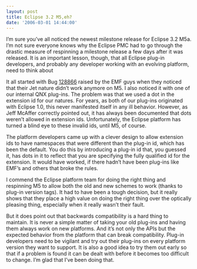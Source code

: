 ```yaml
---
layout: post
title: Eclipse 3.2 M5,eh?
date: '2006-03-01 14:44:00'
---
```



I’m sure you’ve all noticed the newest milestone release for Eclipse 3.2 M5a. I’m not sure everyone knows why the Eclipse PMC had to go through the drastic measure of respinning a milestone release a few days after it was released. It is an important lesson, though, that all Eclipse plug-in developers, and probably any developer working with an evolving platform, need to think about

It all started with Bug [128866](https://bugs.eclipse.org/bugs/show_bug.cgi?id=128866) raised by the EMF guys when they noticed that their Jet nature didn’t work anymore on M5. I also noticed it with one of our internal QNX plug-ins. The problem was that we used a dot in the extension id for our natures. For years, as both of our plug-ins originated with Eclipse 1.0, this never manifested itself in any ill behavior. However, as Jeff McAffer correctly pointed out, it has always been documented that dots weren’t allowed in extension ids. Unfortunately, the Eclipse platform has turned a blind eye to these invalid ids, until M5, of course.

The platform developers came up with a clever design to allow extension ids to have namespaces that were different than the plug-in id, which has been the default. You do this by introducing a plug-in id that, you guessed it, has dots in it to reflect that you are specifying the fully qualified id for the extension. It would have worked, if there hadn’t have been plug-ins like EMF’s and others that broke the rules.

I commend the Eclipse platform team for doing the right thing and respinning M5 to allow both the old and new schemes to work (thanks to plug-in version tags). It had to have been a tough decision, but it really shows that they place a high value on doing the right thing over the optically pleasing thing, especially when it really wasn’t their fault.

But it does point out that backwards compatibility is a hard thing to maintain. It is never a simple matter of taking your old plug-ins and having them always work on new platforms. And it’s not only the APIs but the expected behavior from the platform that can break compatibility. Plug-in developers need to be vigilant and try out their plug-ins on every platform version they want to support. It is also a good idea to try them out early so that if a problem is found it can be dealt with before it becomes too difficult to change. I’m glad that I’ve been doing that.


